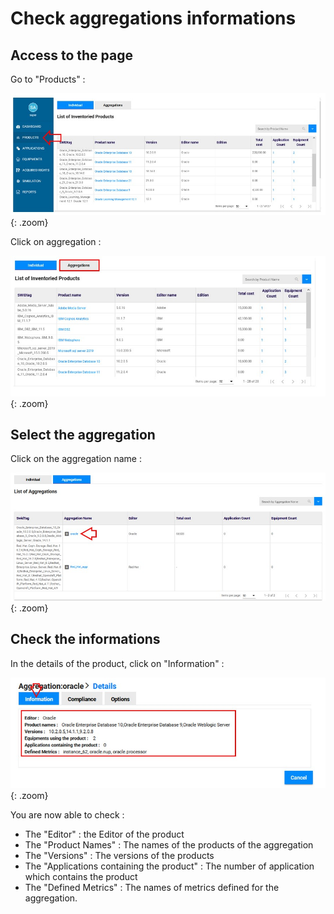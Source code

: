 # Check aggregations informations 

## Access to the page 

Go to "Products" :

![select APM](../../img/exploring/checkCompForOneProd11u.jpg){: .zoom}

Click on aggregation :

![select APM](../../img/exploring/checkCompForAggr.jpg){: .zoom}

## Select the aggregation

Click on the aggregation name : 

![select APM](../../img/exploring/checkAggrInfo1.jpg){: .zoom}

## Check the informations

In the details of the product, click on "Information" :

![select APM](../../img/exploring/checkAggrInfo2.jpg){: .zoom}

You are now able to check :     
- The "Editor" : the Editor of the product        
- The "Product Names" : The names of the products of the aggregation    
- The "Versions" : The versions of the products    
- The "Applications containing the product" : The number of application which contains the product     
- The "Defined Metrics" : The names of metrics defined for the aggregation.    

<!--
**If no metric is defined, you will get a message as shown below.**

![select APM](../../img/exploring/checkProdInfo2.jpg){: .zoom}-->


